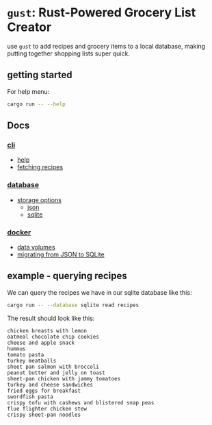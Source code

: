 # `gust`: Rust-Powered Grocery List Creator

use `gust` to add recipes and grocery items to a local database,
making putting together shopping lists super quick.

## getting started

For help menu:

```bash
cargo run -- --help    
```

## Docs

### [cli](./docs/cli.md)

- [help](./docs/cli.md#help)
- [fetching recipes](./docs/cli.md#fetching-recipes)

### [database](./docs/database.md)

- [storage options](./docs/database.md#storage-options)
  - [json](./docs/database.md#json)
  - [sqlite](./docs/database.md#sqlite)

### [docker](./docs/docker.md)
  - [data volumes](./docker.md#creating-a-gust_data-volume)
  - [migrating from JSON to SQLite](./docker.md#migrate-a-json-gust-store-to-sqlite)

## example - querying recipes

We can query the recipes we have in our sqlite database like this:

```bash
cargo run -- --database sqlite read recipes
```

The result should look like this:

```text
chicken breasts with lemon
oatmeal chocolate chip cookies
cheese and apple snack
hummus
tomato pasta
turkey meatballs
sheet pan salmon with broccoli
peanut butter and jelly on toast
sheet-pan chicken with jammy tomatoes
turkey and cheese sandwiches
fried eggs for breakfast
swordfish pasta
crispy tofu with cashews and blistered snap peas
flue flighter chicken stew
crispy sheet-pan noodles

```
